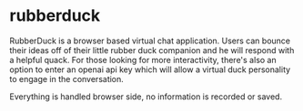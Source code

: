 # rubberduck
RubberDuck is a browser based virtual chat application.
Users can bounce their ideas off of their little rubber duck companion and he will respond with a helpful quack.
For those looking for more interactivity, there's also an option to enter an openai api key which will allow a virtual duck personality to engage in the conversation.

Everything is handled browser side, no information is recorded or saved.
